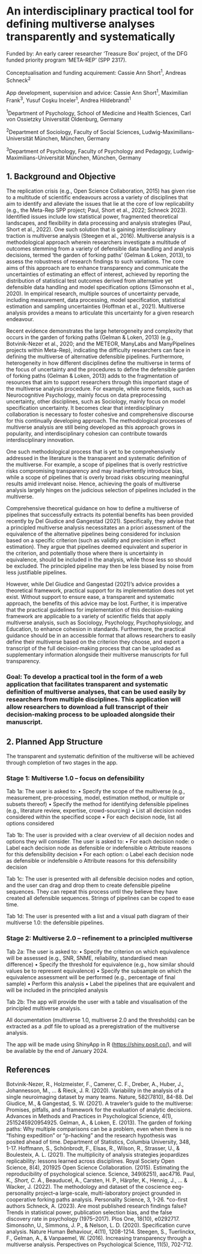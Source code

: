 # An interdisciplinary practical tool for defining multiverse analyses transparently and systematically

Funded by: An early career researcher ‘Treasure Box’ project, of the DFG funded priority program ‘META-REP’ (SPP 2317).

Conceptualisation and funding acquirement: Cassie Ann Short<sup>1</sup>, Andreas Schneck<sup>2</sup>

App development, supervision and advice: Cassie Ann Short<sup>1</sup>, Maximilian Frank<sup>3</sup>, Yusuf Coşku Inceler<sup>1</sup>, Andrea Hildebrandt<sup>1</sup>

<sup>1</sup>Department of Psychology, School of Medicine and Health Sciences, Carl von Ossietzky Universität Oldenburg, Germany

<sup>2</sup>Department of Sociology, Faculty of Social Sciences, Ludwig-Maximilians-Universität München, München, Germany

<sup>3</sup>Department of Psychology, Faculty of Psychology and Pedagogy, Ludwig-Maximilians-Universität München, München, Germany

## 1.	Background and Objective

The replication crisis (e.g., Open Science Collaboration, 2015) has given rise to a multitude of scientific endeavours across a variety of disciplines that aim to identify and alleviate the issues that lie at the core of low replicability (e.g., the Meta-Rep SPP project; Paul, Short et al., 2022; Schneck 2023). Identified issues include low statistical power, fragmented theoretical landscapes, and flexibility in data processing and analysis strategies (Paul, Short et al., 2022). One such solution that is gaining interdisciplinary traction is multiverse analysis (Steegen et al., 2016). Multiverse analysis is a methodological approach wherein researchers investigate a multitude of outcomes stemming from a variety of defensible data handling and analysis decisions, termed ‘the garden of forking paths’ (Gelman & Loken, 2013), to assess the robustness of research findings to such variations. The core aims of this approach are to enhance transparency and communicate the uncertainties of estimating an effect of interest, achieved by reporting the distribution of statistical test outcomes derived from alternative yet defensible data handling and model specification options (Simonsohn et al., 2020). In empirical research, multiple sources of uncertainty pervade, including measurement, data processing, model specification, statistical estimation and sampling uncertainties (Hoffman et al., 2021). Multiverse analysis provides a means to articulate this uncertainty for a given research endeavour.

Recent evidence demonstrates the large heterogeneity and complexity that occurs in the garden of forking paths (Gelman & Loken, 2013) (e.g., Botvinik-Nezer et al., 2020; and the METEOR, ManyLabs and ManyPipelines projects within Meta-Rep), indicating the difficulty researchers can face in defining the multiverse of alternative defensible pipelines. Furthermore, heterogeneity in how different disciplines define the multiverse in terms of the focus of uncertainty and the procedures to define the defensible garden of forking paths (Gelman & Loken, 2013) adds to the fragmentation of resources that aim to support researchers through this important stage of the multiverse analysis procedure. For example, while some fields, such as Neurocognitive Psychology, mainly focus on data preprocessing uncertainty, other disciplines, such as Sociology, mainly focus on model specification uncertainty. It becomes clear that interdisciplinary collaboration is necessary to foster cohesive and comprehensive discourse for this continually developing approach. The methodological processes of multiverse analysis are still being developed as this approach grows in popularity, and interdisciplinary cohesion can contribute towards interdisciplinary innovation. 

One such methodological process that is yet to be comprehensively addressed in the literature is the transparent and systematic definition of the multiverse. For example, a scope of pipelines that is overly restrictive risks compromising transparency and may inadvertently introduce bias, while a scope of pipelines that is overly broad risks obscuring meaningful results amid irrelevant noise. Hence, achieving the goals of multiverse analysis largely hinges on the judicious selection of pipelines included in the multiverse. 

Comprehensive theoretical guidance on how to define a multiverse of pipelines that successfully extracts its potential benefits has been provided recently by Del Giudice and Gangestad (2021). Specifically, they advise that a principled multiverse analysis necessitates an a priori assessment of the equivalence of the alternative pipelines being considered for inclusion based on a specific criterion (such as validity and precision in effect estimation). They argue that pipelines deemed equivalent and superior in the criterion, and potentially those where there is uncertainty in equivalence, should be included in the analysis, while those less so should be excluded. The principled pipeline may then be less biased by noise from less justifiable pipelines. 

However, while Del Giudice and Gangestad (2021)’s advice provides a theoretical framework, practical support for its implementation does not yet exist. Without support to ensure ease, a transparent and systematic approach, the benefits of this advice may be lost. Further, it is imperative that the practical guidelines for implementation of this decision-making framework are applicable to a variety of scientific fields that apply multiverse analysis, such as Sociology, Psychology, Psychophysiology, and Education, to enhance cohesion in standards. Furthermore, the practical guidance should be in an accessible format that allows researchers to easily define their multiverse based on the criterion they choose, and export a transcript of the full decision-making process that can be uploaded as supplementary information alongside their multiverse manuscripts for full transparency. 

### Goal: To develop a practical tool in the form of a web application that facilitates transparent and systematic definition of multiverse analyses, that can be used easily by researchers from multiple disciplines. This application will allow researchers to download a full transcript of their decision-making process to be uploaded alongside their manuscript.

## 2.	Planned App Structure

The transparent and systematic definition of the multiverse will be achieved through completion of two stages in the app.

### Stage 1: Multiverse 1.0 – focus on defensibility

Tab 1a: The user is asked to:
•	Specify the scope of the multiverse (e.g., measurement, pre-processing, model, estimation method, or multiple or subsets thereof) 
•	Specify the method for identifying defensible pipelines (e.g., literature review, expertise, crowd-sourcing)
•	List all decision nodes considered within the specified scope
•	For each decision node, list all options considered

Tab 1b: The user is provided with a clear overview of all decision nodes and options they will consider. The user is asked to:
•	For each decision node:
o	Label each decision node as defensible or indefensible
o	Attribute reasons for this defensibility decision 
•	For each option:
o	Label each decision node as defensible or indefensible
o	Attribute reasons for this defensibility decision 

Tab 1c: The user is presented with all defensible decision nodes and option, and the user can drag and drop them to create defensible pipeline sequences. They can repeat this process until they believe they have created all defensible sequences. Strings of pipelines can be coped to ease time.

Tab 1d: The user is presented with a list and a visual path diagram of their multiverse 1.0: the defensible pipelines.

### Stage 2: Multiverse 2.0 – refinement to a principled multiverse 

Tab 2a: The user is asked to:
•	Specify the criterion on which equivalence will be assessed (e.g., SNR, SNME, reliability, standardised mean difference)
•	Specify the threshold for equivalence (e.g., how similar should values be to represent equivalence)
•	Specify the subsample on which the equivalence assessment will be performed (e.g., percentage of final sample)
•	Perform this analysis 
•	Label the pipelines that are equivalent and will be included in the principled analysis

Tab 2b: The app will provide the user with a table and visualisation of the principled multiverse analysis. 

All documentation (multiverse 1.0, multiverse 2.0 and the thresholds) can be extracted as a .pdf file to upload as a preregistration of the multiverse analysis.

The app will be made using ShinyApp in R (https://shiny.posit.co/), and will be available by the end of January 2024. 

## References

Botvinik-Nezer, R., Holzmeister, F., Camerer, C. F., Dreber, A., Huber, J., Johannesson, M., ... & Rieck, J. R. (2020). Variability in the analysis of a single neuroimaging dataset by many teams. Nature, 582(7810), 84-88.
Del Giudice, M., & Gangestad, S. W. (2021). A traveler’s guide to the multiverse: Promises, pitfalls, and a framework for the evaluation of analytic decisions. Advances in Methods and Practices in Psychological Science, 4(1), 2515245920954925.
Gelman, A., & Loken, E. (2013). The garden of forking paths: Why multiple comparisons can be a problem, even when there is no “fishing expedition” or “p-hacking” and the research hypothesis was posited ahead of time. Department of Statistics, Columbia University, 348, 1-17.
Hoffmann, S., Schönbrodt, F., Elsas, R., Wilson, R., Strasser, U., & Boulesteix, A. L. (2021). The multiplicity of analysis strategies jeopardizes replicability: lessons learned across disciplines. Royal Society Open Science, 8(4), 201925
Open Science Collaboration. (2015). Estimating the reproducibility of psychological science. Science, 349(6251), aac4716.
Paul, K.*, Short, C. A.*, Beauducel, A., Carsten, H. P., Härpfer, K., Hennig, J., ... & Wacker, J. (2022). The methodology and dataset of the coscience eeg-personality project–a large-scale, multi-laboratory project grounded in cooperative forking paths analysis. Personality Science, 3, 1-26. 
*co-first authors
Schneck, A. (2023). Are most published research findings false? Trends in statistical power, publication selection bias, and the false discovery rate in psychology (1975–2017). Plos One, 18(10), e0292717.
Simonsohn, U., Simmons, J. P., & Nelson, L. D. (2020). Specification curve analysis. Nature Human Behaviour, 4(11), 1208-1214.
Steegen, S., Tuerlinckx, F., Gelman, A., & Vanpaemel, W. (2016). Increasing transparency through a multiverse analysis. Perspectives on Psychological Science, 11(5), 702-712.
